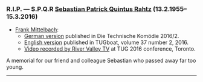 
### R.I.P. — S.P.Q.R [Sebastian Patrick Quintus Rahtz](https://en.wikipedia.org/wiki/Sebastian_Rahtz)  (13.2.1955–15.3.2016)

+ [Frank Mittelbach]({{site.baseurl}}/about/team/#frank-mittelbach):
  + <a  href="{{site.baseurl}}/publications/2016-SPQR-TDK-Mittelbach.pdf"
	target="_blank"
	onclick="vgwPixelCall('1da6329f118b48e2ada42883703a8542');">German
	version</a> published in Die Technische Komödie 2016/2.
  + <a href="{{site.baseurl}}/publications/tb116rahtz-mitt.pdf"
       target="_blank"
       onclick="vgwPixelCall('b68fdc1c180d4d1197553ed47e83b4fc');">English
       version</a> published in TUGboat, volume 37 number 2, 2016.
  + <a href="http://zeeba.tv/media/conferences/tug-2016/0202-Frank-Mittelbach/"
       target="_blank"
       onclick="vgwPixelCall('b68fdc1c180d4d1197553ed47e83b4fc');">Video recorded by River Valley TV</a> at TUG 2016 conference, Toronto.

A memorial for our friend and colleague Sebastian who passed away far too young.


***
